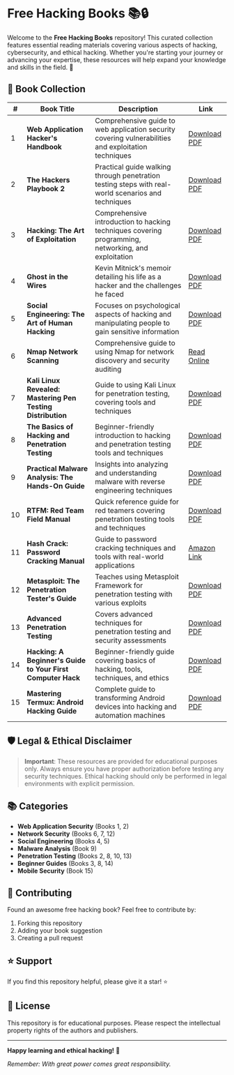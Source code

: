 # Free Hacking Books 📚🔒

Welcome to the **Free Hacking Books** repository! This curated collection features essential reading materials covering various aspects of hacking, cybersecurity, and ethical hacking. Whether you're starting your journey or advancing your expertise, these resources will help expand your knowledge and skills in the field. 🚀

## 📖 Book Collection

| # | Book Title | Description | Link |
|---|-------------|-------------|-------|
| 1 | **Web Application Hacker's Handbook** | Comprehensive guide to web application security covering vulnerabilities and exploitation techniques | [Download PDF](https://edu.anarcho-copy.org/Against%20Security%20-%20Self%20Security/Dafydd%20Stuttard,%20Marcus%20Pinto%20-%20The%20web%20application%20hacker's%20handbook_%20finding%20and%20exploiting%20security%20flaws-Wiley%20(2011).pdf) |
| 2 | **The Hackers Playbook 2** | Practical guide walking through penetration testing steps with real-world scenarios and techniques | [Download PDF](https://someplace-else.neocities.org/books/The%20Hacker%20Playbook%202%20-%20Practical%20Guide%20To%20Penetration%20Testing.pdf) |
| 3 | **Hacking: The Art of Exploitation** | Comprehensive introduction to hacking techniques covering programming, networking, and exploitation | [Download PDF](https://www.kea.nu/files/textbooks/humblesec/hacking_artofexploitation_2ndedition.pdf) |
| 4 | **Ghost in the Wires** | Kevin Mitnick's memoir detailing his life as a hacker and the challenges he faced | [Download PDF](https://bibliocecifi.wordpress.com/wp-content/uploads/2017/05/ghost-in-the-wires-kevin-mitnick.pdf) |
| 5 | **Social Engineering: The Art of Human Hacking** | Focuses on psychological aspects of hacking and manipulating people to gain sensitive information | [Download PDF](https://ia801200.us.archive.org/33/items/TheAgeOfManipulationWilsonBryanKey/Social%20Engineering%20-%20the%20Art%20of%20Human%20Hacking.pdf) |
| 6 | **Nmap Network Scanning** | Comprehensive guide to using Nmap for network discovery and security auditing | [Read Online](https://nmap.org/book/intro.html) |
| 7 | **Kali Linux Revealed: Mastering Pen Testing Distribution** | Guide to using Kali Linux for penetration testing, covering tools and techniques | [Download PDF](https://upload.wikimedia.org/wikipedia/commons/5/5d/Kali-Linux-Revealed-2021-edition.pdf) |
| 8 | **The Basics of Hacking and Penetration Testing** | Beginner-friendly introduction to hacking and penetration testing tools and techniques | [Download PDF](https://wqreytuk.github.io/Patrick+Engebretson+The+Basics+of+Hacking+and+Penetration+Testing,+Second+Edition+%282013%29.pdf) |
| 9 | **Practical Malware Analysis: The Hands-On Guide** | Insights into analyzing and understanding malware with reverse engineering techniques | [Download PDF](https://www.kea.nu/files/textbooks/humblesec/practicalmalwareanalysis.pdf) |
| 10 | **RTFM: Red Team Field Manual** | Quick reference guide for red teamers covering penetration testing tools and techniques | [Download PDF](https://kolegite.com/EE_library/books_and_lectures/%D0%9A%D0%B8%D0%B1%D0%B5%D1%80%D1%81%D0%B8%D0%B3%D1%83%D1%80%D0%BD%D0%BE%D1%81%D1%82/RTFM%20Red%20Team%20Field%20Manual%20v2%20--%20Ben%20Clark%20%26%20Nick%20Downer.pdf) |
| 11 | **Hash Crack: Password Cracking Manual** | Guide to password cracking techniques and tools with real-world applications | [Amazon Link](https://www.amazon.in/Hash-Crack-Password-Cracking-Manual/dp/1793458618) |
| 12 | **Metasploit: The Penetration Tester's Guide** | Teaches using Metasploit Framework for penetration testing with various exploits | [Download PDF](https://www.kea.nu/files/textbooks/humblesec/metasploit_apenetrationtestersguide.pdf) |
| 13 | **Advanced Penetration Testing** | Covers advanced techniques for penetration testing and security assessments | [Download PDF](https://elhacker.info/manuales/Cybersecurity%20Books/Advanced%20Penetration%20Testing%20-%20Hacking%20the%20World_s%20Most%20Secure%20Networks.pdf) |
| 14 | **Hacking: A Beginner's Guide to Your First Computer Hack** | Beginner-friendly guide covering basics of hacking, tools, techniques, and ethics | [Download PDF](http://repo.darmajaya.ac.id/3933/1/Hacking_%20Beginner%20to%20Expert%20Guide%20to%20Computer%20Hacking%2C%20Basic%20Security%2C%20and%20Penetration%20Testing%20%28Computer%20Science%20Series%29%20%28%20PDFDrive%20%29%20%281%29.pdf) |
| 15 | **Mastering Termux: Android Hacking Guide** | Complete guide to transforming Android devices into hacking and automation machines | [Download PDF](https://drive.google.com/file/d/1rdPdjSxzSEgITVgMBh-jDGMDYLDzOX37/view?usp=drive_link) |

## 🛡️ Legal & Ethical Disclaimer

> **Important**: These resources are provided for educational purposes only. Always ensure you have proper authorization before testing any security techniques. Ethical hacking should only be performed in legal environments with explicit permission.

## 📚 Categories

- **Web Application Security** (Books 1, 2)
- **Network Security** (Books 6, 7, 12)
- **Social Engineering** (Books 4, 5)
- **Malware Analysis** (Book 9)
- **Penetration Testing** (Books 2, 8, 10, 13)
- **Beginner Guides** (Books 3, 8, 14)
- **Mobile Security** (Book 15)

## 🤝 Contributing

Found an awesome free hacking book? Feel free to contribute by:
1. Forking this repository
2. Adding your book suggestion
3. Creating a pull request

## ⭐ Support

If you find this repository helpful, please give it a star! ⭐

## 📄 License

This repository is for educational purposes. Please respect the intellectual property rights of the authors and publishers.

---

**Happy learning and ethical hacking!** 🚀

*Remember: With great power comes great responsibility.*
